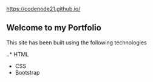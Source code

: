 https://codenode21.github.io/

## Welcome to my Portfolio


This site has been built using the following technologies

..* HTML
- CSS
- Bootstrap
